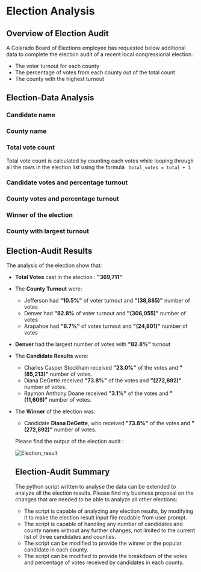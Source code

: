# Election Analysis

## Overview of Election Audit
A Colarado Board of Elections employee has requested below additional data to complete the election audit of a recent local congressional election.

* The voter turnout for each county
* The percentage of votes from each county out of the total count
* The county with the highest turnout

## Election-Data Analysis

### Candidate name

### County name

### Total vote count

  Total vote count is calculated by counting each votes while looping through all the rows in the election list using the formula
  ```  total_votes = total + 1  ```
  
### Candidate votes and percentage turnout

### County votes and percentage turnout

### Winner of the election

### County with largest turnout


## Election-Audit Results
The analysis of the election show that:
* **Total Votes** cast in the election : **"369,711"** 
* The **County Turnout** were:
  - Jefferson had **"10.5%"** of voter turnout and **"(38,885)"** number of votes
  - Denver had **"82.8%** of voter turnout and **"(306,055)"** number of votes
  - Arapahoe had **"6.7%"** of votes turnout and **"(24,801)"** number of votes 
* **Denver** had the largest number of votes with **"82.8%"** turnout
* The **Candidate Results** were:
  - Charles Casper Stockham received **"23.0%"** of the votes and **"(85,213)"** number of votes.
  - Diana DeGette received **"73.8%"** of the votes and **"(272,892)"** number of votes.
  - Raymon Anthony Doane received **"3.1%"** of the votes and **"(11,606)"** number of votes.  
* The **Winner** of the election was:
  - Candidate **Diana DeGette**, who received **"73.8%"** of the votes and **"(272,892)"** number of votes.
  
  Please find the output of the election audit :
  
  ![Election_result](analysis/command_line_output.png)
  
  ## Election-Audit Summary
  The python script written to analyse the data can be extended to analyze all the election results.
  Please find my business proposal on the changes that are needed to be able to analyze all other elections:
  * The script is capable of analyzing any election results, by modifying it to make the election result input file readable from user prompt.
  * The script is capable of handling any number of candidates and county names without any further changes, not limited to the current list of three candidates and counties.
  * The script can be modified to provide the winner or the popular candidate in each county.
  * The script can be modified to provide the breakdown of the votes and percentage of votes received by candidates in each county.
  
